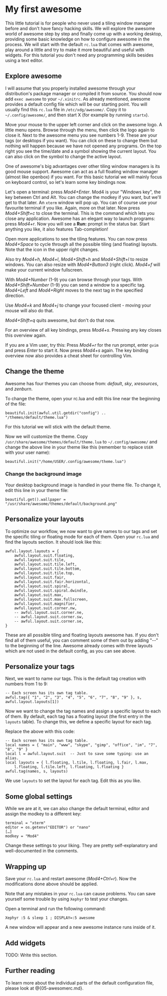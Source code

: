 # My first awesome

This little tutorial is for people who never used a tiling window manager before
and don't have fancy hacking skills. We will explore the awesome world of
awesome step by step and finally come up with a working desktop, providing some
basic knowledge on how to configure awesome in the process. We will start with
the default `rc.lua` that comes with awesome, play around a little and try to
make it more beautiful and useful with widgets. For this tutorial you don't need
any programming skills besides using a text editor.

## Explore awesome

I will assume that you properly installed awesome through your distribution's
package manager or compiled it from source. You should now add `exec awesome` to
your `~/.xinitrc`. As already mentioned, awesome provides a default config file
which will be our starting point. You will usually find this `rc.lua` file in
`/etc/xdg/awesome/`. Copy it to `~/.config/awesome/`, and then start X (for
example by running `startx`).

Move your mouse to the upper left corner and click on the awesome logo. A little
menu opens. Browse through the menu, then click the logo again to close it. Next
to the awesome menu you see numbers 1-9. These are your tags (or desktops if you
want). You can click on these to change them but nothing will happen because we
have not opened any programs. On the top right you see the time/date and a
symbol showing the current layout. You can also click on the symbol to change
the active layout.

One of awesome's big advantages over other tiling window managers is its good
mouse support. Awesome can act as a full floating window manager (almost like
openbox) if you want. For this basic tutorial we will mainly focus on keyboard
control, so let's learn some key bindings now.

Let's open a terminal: press *Mod4+Enter*. Mod4 is your "Windows key", the key
between Ctrl and Alt. You can change the modkey if you want, but we'll get to
that later. An `xterm` window will pop up. You can of course use your favourite
terminal if you like. Again, more on that later. Now press *Mod4+Shift+c* to
close the terminal. This is the command which lets you close any application.
Awesome has an elegant way to launch programs: press *Mod4+r*. Now you will
see a **Run:** prompt in the status bar. Start anything you like, it also
features Tab-completion!

Open more applications to see the tiling features.
You can now press *Mod4+Space* to cycle through all the possible tiling (and
floating) layouts. Note that the icon in the upper right changes.

Also try *Mod4+h*, *Mod4+l*, *Mod4+Shift+h* and *Mod4+Shift+l* to resize
windows. You can also resize with *Mod4+Button3* (right click). *Mod4+f* will
make your current window fullscreen.

With *Mod4+Number* (1-9) you can browse through your tags. With
*Mod4+Shift+Number* (1-9) you can send a window to a specific tag. *Mod4+Left*
and *Mod4+Right* moves to the next tag in the specified direction.

Use *Mod4+k* and *Mod4+j* to change your focused client - moving your mouse will
also do that.

*Mod4+Shift+q* quits awesome, but don't do that now.

For an overview of all key bindings, press *Mod4+s*. Pressing any key closes
this overview again.

If you are a Vim user, try this: Press *Mod4+r* for the run prompt, enter
`gvim` and press *Enter* to start it. Now press *Mod4+s*  again. The key binding
overview now also provides a cheat sheet for controlling Vim.

## Change the theme

Awesome has four themes you can choose from: *default*, *sky*, *xresources*, and
*zenburn*.

To change the theme, open your rc.lua and edit this line near the beginning of
the file:

    beautiful.init(awful.util.getdir("config") .. "/themes/default/theme.lua")

For this tutorial we will stick with the default theme.

Now we will customize the theme. Copy
`/usr/share/awesome/themes/default/theme.lua` to `~/.config/awesome/` and change
the above line in your theme like this (remember to replace `USER` with your
user name):

    beautiful.init("/home/USER/.config/awesome/theme.lua")

### Change the background image

Your desktop background image is handled in your theme file. To change it, edit
this line in your theme file:

    beautiful.get().wallpaper = "/usr/share/awesome/themes/default/background.png"

## Personalize your layouts

To optimize our workflow, we now want to give names to our tags and set the
specific tiling or floating mode for each of them.
Open your `rc.lua` and find the layouts section. It should look like this:

    awful.layout.layouts = {
        awful.layout.suit.floating,
        awful.layout.suit.tile,
        awful.layout.suit.tile.left,
        awful.layout.suit.tile.bottom,
        awful.layout.suit.tile.top,
        awful.layout.suit.fair,
        awful.layout.suit.fair.horizontal,
        awful.layout.suit.spiral,
        awful.layout.suit.spiral.dwindle,
        awful.layout.suit.max,
        awful.layout.suit.max.fullscreen,
        awful.layout.suit.magnifier,
        awful.layout.suit.corner.nw,
        -- awful.layout.suit.corner.ne,
        -- awful.layout.suit.corner.sw,
        -- awful.layout.suit.corner.se,
    }

These are all possible tiling and floating layouts awesome has. If you don't
find all of them useful, you can comment some of them out by adding "--"
to the beginning of the line. Awesome already comes with three layouts which are
not used in the default config, as you can see above.

## Personalize your tags

Next, we want to name our tags. This is the default tag creation with numbers
from 1 to 9:

    -- Each screen has its own tag table.
    awful.tag({ "1", "2", "3", "4", "5", "6", "7", "8", "9" }, s, awful.layout.layouts[1])

Now we want to change the tag names and assign a specific layout to each of
them. By default, each tag has a floating layout (the first entry in the
`layouts` table). To change this, we define a specific layout for each tag.

Replace the above with this code:

    -- Each screen has its own tag table.
    local names = { "main", "www", "skype", "gimp", "office", "im", "7", "8", "9" }
    local l = awful.layout.suit  -- Just to save some typing: use an alias.
    local layouts = { l.floating, l.tile, l.floating, l.fair, l.max,
        l.floating, l.tile.left, l.floating, l.floating }
    awful.tag(names, s, layouts)

We use `layouts` to set the layout for each tag. Edit this as you like.

## Some global settings

While we are at it, we can also change the default terminal, editor and assign
the modkey to a different key:

    terminal = "xterm"
    editor = os.getenv("EDITOR") or "nano"
    […]
    modkey = "Mod4"

Change these settings to your liking. They are pretty self-explanatory and
well-documented in the comments.

## Wrapping up

Save your `rc.lua` and restart awesome (*Mod4+Ctrl+r*). Now the modifications
done above should be applied.

Note that any mistakes in your `rc.lua` can cause problems. You can save
yourself some trouble by using `Xephyr` to test your changes.

Open a terminal and run the following command:

    Xephyr :5 & sleep 1 ; DISPLAY=:5 awesome

A new window will appear and a new awesome instance runs inside of it.

## Add widgets

TODO: Write this section.

## Further reading

To learn more about the individual parts of the default configuration file,
please look at @{05-awesomerc.md}.
